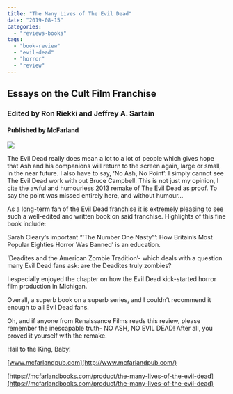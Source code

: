 ```yaml
---
title: "The Many Lives of The Evil Dead"
date: "2019-08-15"
categories: 
  - "reviews-books"
tags: 
  - "book-review"
  - "evil-dead"
  - "horror"
  - "review"
---
```


## Essays on the Cult Film Franchise

### Edited by Ron Riekki and Jeffrey A. Sartain

#### Published by McFarland

![](https://www.hellbound.ca/wp-content/uploads/2019/08/Many-Lives-of-Evil-Dead-book-cover.jpg)

The Evil Dead really does mean a lot to a lot of people which gives hope that Ash and his companions will return to the screen again, large or small, in the near future. I also have to say, ‘No Ash, No Point’: I simply cannot see The Evil Dead work with out Bruce Campbell. This is not just my opinion, I cite the awful and humourless 2013 remake of The Evil Dead as proof. To say the point was missed entirely here, and without humour…

As a long-term fan of the Evil Dead franchise it is extremely pleasing to see such a well-edited and written book on said franchise. Highlights of this fine book include:

Sarah Cleary’s important “‘The Number One Nasty”’: How Britain’s Most Popular Eighties Horror Was Banned’ is an education.

‘Deadites and the American Zombie Tradition’- which deals with a question many Evil Dead fans ask: are the Deadites truly zombies?

I especially enjoyed the chapter on how the Evil Dead kick-started horror film production in Michigan.

Overall, a superb book on a superb series, and I couldn’t recommend it enough to all Evil Dead fans.

Oh, and if anyone from Renaissance Films reads this review, please remember the inescapable truth- NO ASH, NO EVIL DEAD! After all, you proved it yourself with the remake.

Hail to the King, Baby!

[www.mcfarlandpub.com](http://www.mcfarlandpub.com/)

[https://mcfarlandbooks.com/product/the-many-lives-of-the-evil-dead](https://mcfarlandbooks.com/product/the-many-lives-of-the-evil-dead)
